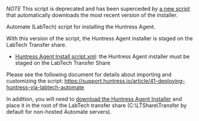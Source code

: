 *NOTE* This script is deprecated and has been superceded by [a new script](https://github.com/huntresslabs/deployment-scripts/tree/master/LabTech) that automatically downloads the most recent version of the installer.

Automate (LabTech) script for installing the Huntress Agent. 

With this version of the script, the Huntress Agent installer is staged on the LabTech Transfer share.

- [Huntress Agent Install script.xml](https://raw.githubusercontent.com/huntresslabs/deployment-scripts/master/LabTech/Huntress%20Agent%20Install%20script.xml): the Huntress Agent installer must be staged on the LabTech Transfer Share

Please see the following document for details about importing and customizing the script:
https://support.huntress.io/article/41-deploying-huntress-via-labtech-automate

In addition, you will need to [download the Huntress Agent Installer](https://support.huntress.io/article/6-installing-the-huntress-agent#download) and place it in the root of the LabTech transfer share (C:\LTShare\Transfer by default for non-hosted Automate servers).
